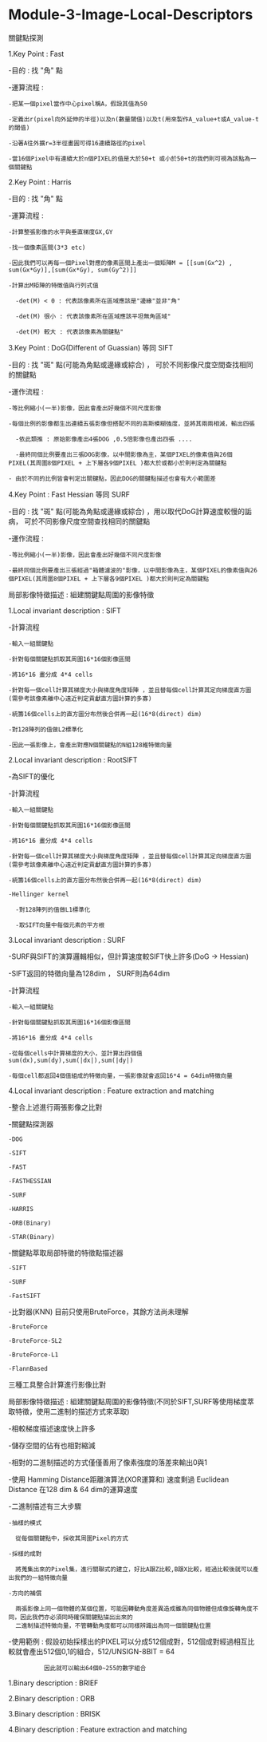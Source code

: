 # Module-3-Image-Local-Descriptors

關鍵點探測

1.Key Point : Fast
  
  -目的 : 找 "角" 點
  
  -運算流程 : 
    
    -把某一個pixel當作中心pixel稱A，假設其值為50
    
    -定義出r(pixel向外延伸的半徑)以及n(數量閾值)以及t(用來製作A_value+t或A_value-t的閾值)
    
    -沿著A往外擴r=3半徑畫圓可得16連續路徑的pixel
    
    -當16個Pixel中有連續大於n個PIXEL的值是大於50+t 或小於50+t的我們則可視為該點為一個關鍵點


2.Key Point : Harris
  
  -目的 : 找 "角" 點
  
  -運算流程 : 
    
    -計算整張影像的水平與垂直梯度GX,GY
    
    -找一個像素區間(3*3 etc)
    
    -因此我們可以再每一個Pixel對應的像素區間上產出一個矩陣M = [[sum(Gx^2) , sum(Gx*Gy)],[sum(Gx*Gy), sum(Gy^2)]]
    
    -計算出M矩陣的特徵值與行列式值
    
      -det(M) < 0 : 代表該像素所在區域應該是"邊緣"並非"角"
      
      -det(M) 很小 : 代表該像素所在區域應該平坦無角區域"
      
      -det(M) 較大 : 代表該像素為關鍵點"
      
3.Key Point : DoG(Different of Guassian) 等同 SIFT

  -目的 : 找 "斑" 點(可能為角點或邊緣或綜合) ， 可於不同影像尺度空間查找相同的關鍵點
  
  -運作流程 : 
    
    -等比例縮小(一半)影像，因此會產出好幾個不同尺度影像
    
    -每個比例的影像都生出連續五張影像但搭配不同的高斯模糊強度，並將其兩兩相減，輸出四張
      
      -依此類推 : 原始影像產出4張DOG ,0.5倍影像也產出四張 ....
      
      -最終同個比例要產出三張DOG影像，以中間影像為主，某個PIXEL的像素值與26個PIXEL(其周圍8個PIXEL + 上下層各9個PIXEL )都大於或都小於則判定為關鍵點
      
    - 由於不同的比例皆會判定出關鍵點，因此DOG的關鍵點描述也會有大小範圍差


4.Key Point : Fast Hessian 等同 SURF
  
  -目的 : 找 "斑" 點(可能為角點或邊緣或綜合) ，用以取代DoG計算速度較慢的詬病， 可於不同影像尺度空間查找相同的關鍵點
  
  -運作流程 : 
    
    -等比例縮小(一半)影像，因此會產出好幾個不同尺度影像
    
    -最終同個比例要產出三張經過"箱體濾波的"影像，以中間影像為主，某個PIXEL的像素值與26個PIXEL(其周圍8個PIXEL + 上下層各9個PIXEL )都大於則判定為關鍵點
    

局部影像特徵描述 : 組建關鍵點周圍的影像特徵

1.Local invariant description : SIFT

  -計算流程
  
    -輸入一組關鍵點

    -針對每個關鍵點抓取其周圍16*16個影像區間

    -將16*16 畫分成 4*4 cells

    -針對每一個cell計算其梯度大小與梯度角度矩陣 ，並且替每個cell計算其定向梯度直方圖(需參考該像素離中心遠近判定貢獻直方圖計算的多寡)

    -統籌16個cells上的直方圖分布然後合併再一起(16*8(direct) dim)

    -對128陣列的值做L2標準化

    -因此一張影像上，會產出對應N個關鍵點的N組128維特徵向量

2.Local invariant description : RootSIFT
  
  -為SIFT的優化
  
  -計算流程
    
    -輸入一組關鍵點

    -針對每個關鍵點抓取其周圍16*16個影像區間

    -將16*16 畫分成 4*4 cells

    -針對每一個cell計算其梯度大小與梯度角度矩陣 ，並且替每個cell計算其定向梯度直方圖(需參考該像素離中心遠近判定貢獻直方圖計算的多寡)

    -統籌16個cells上的直方圖分布然後合併再一起(16*8(direct) dim)

    -Hellinger kernel
    
      -對128陣列的值做L1標準化
    
      -取SIFT向量中每個元素的平方根

    
3.Local invariant description : SURF
  
  -SURF與SIFT的演算邏輯相似，但計算速度較SIFT快上許多(DoG -> Hessian)
  
  -SIFT返回的特徵向量為128dim ， SURF則為64dim
  
  -計算流程
    
    -輸入一組關鍵點

    -針對每個關鍵點抓取其周圍16*16個影像區間

    -將16*16 畫分成 4*4 cells
    
    -從每個cells中計算梯度的大小，並計算出四個值sum(dx),sum(dy),sum(|dx|),sum(|dy|)
    
    -每個cell都返回4個值組成的特徵向量，一張影像就會返回16*4 = 64dim特徵向量

4.Local invariant description : Feature extraction and matching

  -整合上述進行兩張影像之比對
  
  -關鍵點探測器
  
    -DOG
    
    -SIFT
    
    -FAST
    
    -FASTHESSIAN
    
    -SURF
    
    -HARRIS
    
    -ORB(Binary)
    
    -STAR(Binary)
    
  -關鍵點萃取局部特徵的特徵點描述器
  
    -SIFT
    
    -SURF
    
    -FastSIFT
    
  -比對器(KNN) 目前只使用BruteForce，其餘方法尚未理解
  
    -BruteForce
    
    -BruteForce-SL2
    
    -BruteForce-L1
    
    -FlannBased
  
  三種工具整合計算進行影像比對

局部影像特徵描述 : 組建關鍵點周圍的影像特徵(不同於SIFT,SURF等使用梯度萃取特徵，使用二進制的描述方式來萃取)

  -相較梯度描述速度快上許多
  
  -儲存空間的佔有也相對縮減
  
  -相對的二進制描述的方式僅僅善用了像素強度的落差來輸出0與1
  
  -使用 Hamming Distance距離演算法(XOR運算和) 速度剩過 Euclidean Distance 在128 dim & 64 dim的運算速度
  
  -二進制描述有三大步驟
    
    -抽樣的模式
    
      從每個關鍵點中，採收其周圍Pixel的方式
    
    -採樣的成對
      
      將蒐集出來的Pixel集，進行關聯式的建立，好比A跟Z比較,B跟X比較，經過比較後就可以產出我們的一組特徵向量
    
    -方向的補償
      
      兩張影像上同一個物體的某個位置，可能因轉動角度差異造成雖為同個物體但成像旋轉角度不同，因此我們亦必須同時確保關鍵點描出出來的
      二進制描述特徵向量，不管轉動角度都可以同樣辨識出為同一個關鍵點位置
  
  -使用範例 : 假設初始採樣出的PIXEL可以分成512個成對，512個成對經過相互比較就會產出512個0,1的組合，512/UNSIGN-8BIT = 64
  
              因此就可以輸出64個0~255的數字組合
   
      

1.Binary description : BRIEF

2.Binary description : ORB

3.Binary description : BRISK

4.Binary description : Feature extraction and matching



  
